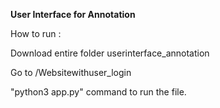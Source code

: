 **User Interface for Annotation**

How to run :

Download entire folder userinterface_annotation

Go to /Websitewithuser_login

"python3 app.py" command to run the file.
